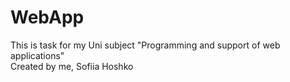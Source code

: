 # WebApp
This is task for my Uni subject "Programming and support of web applications"  
Created by me, Sofiia Hoshko
